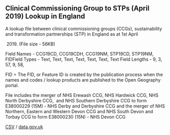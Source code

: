 ## Clinical Commissioning Group to STPs (April 2019) Lookup in England

A lookup file between clinical commissioning groups (CCGs), sustainability and transformation partnerships (STP) in England as at 1st April

 2019. (File size - 56KB) 

Field Names - CCG19CD, CCG19CDH, CCG19NM, STP19CD, STP19NM, FIDField Types - Text, Text, Text, Text, Text, Text, Text Field Lengths - 9, 3, 57, 9, 58, 

FID = The FID, or Feature ID is created by the publication process when the names and codes / lookup products are published to the Open Geography portal. 

File includes the merger of NHS Erewash CCG, NHS Hardwick CCG, NHS North Derbyshire CCG,  and NHS Southern Derbyshire CCG to form E38000229 (15M) - NHS Derby and Derbyshire CCG and the merger of NHS Northern, Eastern and Western Devon CCG and NHS South Devon and Torbay CCG to form E38000230 (15N) - NHS Devon CCG

[CSV](../csv/028.csv) / [data.gov.uk](https://data.gov.uk/dataset/49d94d94-9028-4fcd-8b68-46257fa7b282/clinical-commissioning-group-to-stps-april-2019-lookup-in-england)

